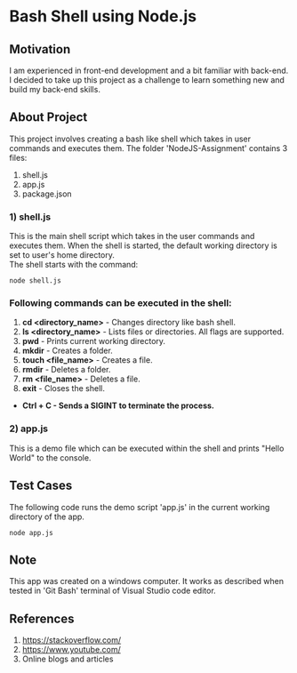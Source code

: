 # Bash Shell using Node.js

## Motivation
I am experienced in front-end development and a bit familiar with back-end. I decided to take up this project as a challenge to learn something new and build my back-end skills.
<br>

## About Project
This project involves creating a bash like shell which takes in user commands and executes them. The folder 'NodeJS-Assignment' contains 3 files: <br>
1) shell.js <br>
2) app.js <br>
3) package.json

### 1) shell.js ###
This is the main shell script which takes in the user commands and executes them. When the shell is started, the default working directory is set to user's home directory. <br>
The shell starts with the command: <br>
 
 ```
 node shell.js
 ```
### Following commands can be executed in the shell:

1) **cd <directory_name>** - Changes directory like bash shell.
2) **ls <flags> <directory_name>** - Lists files or directories. All flags are supported.
3) **pwd** - Prints current working directory.
4) **mkdir** - Creates a folder.
5) **touch <file_name>** - Creates a file.
6) **rmdir** - Deletes a folder.
7) **rm <file_name>** - Deletes a file.
8) **exit** - Closes the shell.

- **Ctrl + C - Sends a SIGINT to terminate the process.**

### 2) app.js ###
This is a demo file which can be executed within the shell and prints "Hello World" to the console.


## Test Cases ##

The following code runs the demo script 'app.js' in the current working directory of the app.

``` 
node app.js
```

## Note ##
This app was created on a windows computer. It works as described when tested in 'Git Bash' terminal of Visual Studio code editor.

## References ##
1) https://stackoverflow.com/
2) https://www.youtube.com/
3) Online blogs and articles
